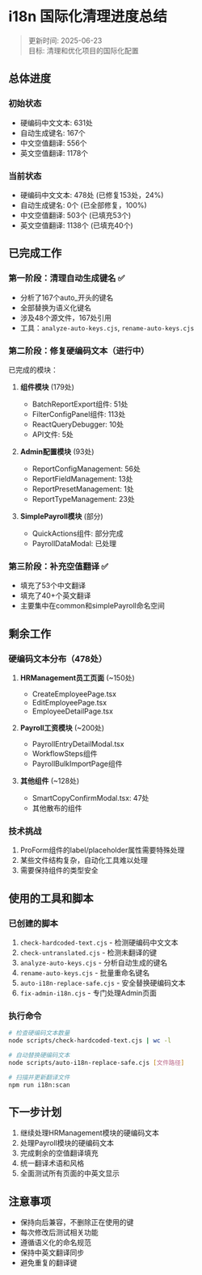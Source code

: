 # i18n 国际化清理进度总结

> 更新时间: 2025-06-23  
> 目标: 清理和优化项目的国际化配置

## 总体进度

### 初始状态
- 硬编码中文文本: 631处
- 自动生成键名: 167个
- 中文空值翻译: 556个
- 英文空值翻译: 1178个

### 当前状态
- 硬编码中文文本: 478处 (已修复153处，24%)
- 自动生成键名: 0个 (已全部修复，100%)
- 中文空值翻译: 503个 (已填充53个)
- 英文空值翻译: 1138个 (已填充40个)

## 已完成工作

### 第一阶段：清理自动生成键名 ✅
- 分析了167个auto_开头的键名
- 全部替换为语义化键名
- 涉及48个源文件，167处引用
- 工具：`analyze-auto-keys.cjs`, `rename-auto-keys.cjs`

### 第二阶段：修复硬编码文本（进行中）
已完成的模块：
1. **组件模块** (179处)
   - BatchReportExport组件: 51处
   - FilterConfigPanel组件: 113处  
   - ReactQueryDebugger: 10处
   - API文件: 5处

2. **Admin配置模块** (93处)
   - ReportConfigManagement: 56处
   - ReportFieldManagement: 13处
   - ReportPresetManagement: 1处
   - ReportTypeManagement: 23处

3. **SimplePayroll模块** (部分)
   - QuickActions组件: 部分完成
   - PayrollDataModal: 已处理

### 第三阶段：补充空值翻译 ✅
- 填充了53个中文翻译
- 填充了40+个英文翻译
- 主要集中在common和simplePayroll命名空间

## 剩余工作

### 硬编码文本分布（478处）
1. **HRManagement员工页面** (~150处)
   - CreateEmployeePage.tsx
   - EditEmployeePage.tsx
   - EmployeeDetailPage.tsx

2. **Payroll工资模块** (~200处)
   - PayrollEntryDetailModal.tsx
   - WorkflowSteps组件
   - PayrollBulkImportPage组件

3. **其他组件** (~128处)
   - SmartCopyConfirmModal.tsx: 47处
   - 其他散布的组件

### 技术挑战
1. ProForm组件的label/placeholder属性需要特殊处理
2. 某些文件结构复杂，自动化工具难以处理
3. 需要保持组件的类型安全

## 使用的工具和脚本

### 已创建的脚本
1. `check-hardcoded-text.cjs` - 检测硬编码中文文本
2. `check-untranslated.cjs` - 检测未翻译的键
3. `analyze-auto-keys.cjs` - 分析自动生成的键名
4. `rename-auto-keys.cjs` - 批量重命名键名
5. `auto-i18n-replace-safe.cjs` - 安全替换硬编码文本
6. `fix-admin-i18n.cjs` - 专门处理Admin页面

### 执行命令
```bash
# 检查硬编码文本数量
node scripts/check-hardcoded-text.cjs | wc -l

# 自动替换硬编码文本
node scripts/auto-i18n-replace-safe.cjs [文件路径]

# 扫描并更新翻译文件
npm run i18n:scan
```

## 下一步计划

1. 继续处理HRManagement模块的硬编码文本
2. 处理Payroll模块的硬编码文本
3. 完成剩余的空值翻译填充
4. 统一翻译术语和风格
5. 全面测试所有页面的中英文显示

## 注意事项

- 保持向后兼容，不删除正在使用的键
- 每次修改后测试相关功能
- 遵循语义化的命名规范
- 保持中英文翻译同步
- 避免重复的翻译键
